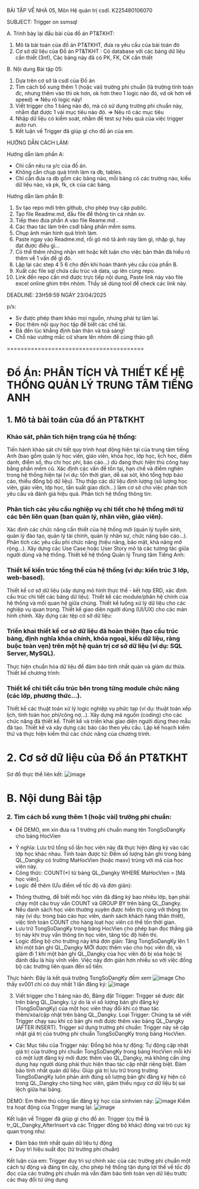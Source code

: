 BÀI TẬP VỀ NHÀ 05, Môn Hệ quản trị csdl. K225480106070

SUBJECT: Trigger on ssmsql 

A. Trình bày lại đầu bài của đồ án PT&TKHT:
1. Mô tả bài toán của đồ án PT&TKHT, 
   đưa ra yêu cầu của bài toán đó
2. Cơ sở dữ liệu của Đồ án PT&TKHT :
   Có database với các bảng dữ liệu cần thiết (3nf),
   Các bảng này đã có PK, FK, CK cần thiết
 
B. Nội dung Bài tập 05:
1. Dựa trên cơ sở là csdl của Đồ án
2. Tìm cách bổ xung thêm 1 (hoặc vài) trường phi chuẩn
   (là trường tính toán đc, nhưng thêm vào thì ok hơn,
    ok hơn theo 1 logic nào đó, vd ok hơn về speed)
   => Nêu rõ logic này!
3. Viết trigger cho 1 bảng nào đó, 
   mà có sử dụng trường phi chuẩn này,
   nhằm đạt được 1 vài mục tiêu nào đó.
   => Nêu rõ các mục tiêu 
4. Nhập dữ liệu có kiểm soát, 
   nhằm để test sự hiệu quả của việc trigger auto run.
5. Kết luận về Trigger đã giúp gì cho đồ án của em.

HƯỚNG DẪN CÁCH LÀM:

Hướng dẫn làm phần A: 
 - Chỉ cần nêu ra y/c của đồ án.
 - Không cần chụp quá trình làm ra db, tables.
 - Chỉ cần đưa ra db gồm các bảng nào,
   mỗi bảng có các trường nào, kiểu dữ liệu nào,
   và pk, fk, ck của các bảng.

Hướng dẫn làm phần B:
1. Sv tạo repo mới trên github, cho phép truy cập public.
2. Tạo file Readme.md, đầu file để thông tin cá nhân sv.
3. Tiếp theo đưa phần A vào file Reame.md .
3. Các thao tác làm trên csdl bằng phần mềm ssms.
4. Chụp ảnh màn hình quá trình làm.
5. Paste ngay vào Readme.md, 
   rồi gõ mô tả ảnh này làm gì, nhập gì, hay đạt được điều gì...
6. Có thể thêm những nhận xét hoặc kết luận
   cho việc bản thân đã hiểu rõ thêm về 1 vấn đề gì đó.
7. Lặp lại các step 4 5 6 cho đến khi hoàn thành yêu cầu của phần B.
8. Xuất các file sql chứa cấu trúc và data, up lên cùng repo.
9. Link đến repo cần mở được trực tiếp nội dung, 
   Paste link này vào file excel online ghim trên nhóm.
   Thầy sẽ dùng tool để check các link này.

DEADLINE: 23H59:59 NGÀY 23/04/2025

p/s:
 - Sv được phép tham khảo mọi nguồn, nhưng phải tự làm lại.
 - Đọc thêm nội quy học tập để biết các chế tài.
 - Đã đến lúc khẳng định bản thân và toả sáng!
 - Chỗ nào vướng mắc cứ share lên nhóm để cùng tháo gỡ.

========================================
# Đồ Án: PHÂN TÍCH VÀ THIẾT KẾ HỆ THỐNG QUẢN LÝ TRUNG TÂM TIẾNG ANH

## 1. Mô tả bài toán của đồ án PT&TKHT

### Khảo sát, phân tích hiện trạng của hệ thống:

Tiến hành khảo sát chi tiết quy trình hoạt động hiện tại của trung tâm tiếng Anh (bao gồm quản lý học viên, giáo viên, khóa học, lớp học, lịch học, điểm danh, điểm số, thu chi học phí, báo cáo...) dù đang thực hiện thủ công hay bằng phần mềm cũ.
Xác định các vấn đề tồn tại, hạn chế và điểm nghẽn trong hệ thống hiện tại (ví dụ: tốn thời gian, dễ sai sót, khó tổng hợp báo cáo, thiếu đồng bộ dữ liệu).
Thu thập các dữ liệu định lượng (số lượng học viên, giáo viên, lớp học, tần suất giao dịch...) làm cơ sở cho việc phân tích yêu cầu và đánh giá hiệu quả.
Phân tích hệ thống thông tin:

### Phân tích các yêu cầu nghiệp vụ chi tiết cho hệ thống mới từ các bên liên quan (ban quản lý, nhân viên, giáo viên).
Xác định các chức năng cần thiết của hệ thống mới (quản lý tuyển sinh, quản lý đào tạo, quản lý tài chính, quản lý nhân sự, chức năng báo cáo...).
Phân tích các yêu cầu phi chức năng (hiệu năng, bảo mật, khả năng mở rộng...).
Xây dựng các Use Case hoặc User Story mô tả các tương tác giữa người dùng và hệ thống.
Thiết kế hệ thống Quản lý Trung tâm Tiếng Anh:

### Thiết kế kiến trúc tổng thể của hệ thống (ví dụ: kiến trúc 3 lớp, web-based).
Thiết kế cơ sở dữ liệu (xây dựng mô hình thực thể - kết hợp ERD, xác định cấu trúc chi tiết các bảng dữ liệu).
Thiết kế các module/phân hệ chính của hệ thống và mối quan hệ giữa chúng.
Thiết kế luồng xử lý dữ liệu cho các nghiệp vụ quan trọng.
Thiết kế giao diện người dùng (UI/UX) cho các màn hình chính.
Xây dựng các tệp cơ sở dữ liệu:

### Triển khai thiết kế cơ sở dữ liệu đã hoàn thiện (tạo cấu trúc bảng, định nghĩa khóa chính, khóa ngoại, kiểu dữ liệu, ràng buộc toàn vẹn) trên một hệ quản trị cơ sở dữ liệu (ví dụ: SQL Server, MySQL).
Thực hiện chuẩn hóa dữ liệu để đảm bảo tính nhất quán và giảm dư thừa.
Thiết kế chương trình:

### Thiết kế chi tiết cấu trúc bên trong từng module chức năng (các lớp, phương thức...).
Thiết kế các thuật toán xử lý logic nghiệp vụ phức tạp (ví dụ: thuật toán xếp lịch, tính toán học phí/công nợ...).
Xây dựng mã nguồn (coding) cho các chức năng đã thiết kế.
Thiết kế và triển khai giao diện người dùng theo mẫu đã tạo.
Thiết kế và xây dựng các báo cáo theo yêu cầu.
Lập kế hoạch kiểm thử và thực hiện kiểm thử các chức năng của chương trình.

 # 2. Cơ sở dữ liệu của Đồ án PT&TKHT 
 
Sơ đồ thực thể liên kết:
![image](https://github.com/user-attachments/assets/e5ece73a-235f-4f72-94fc-941271fb37d2)

# B. Nội dung Bài tập
### 2. Tìm cách bổ xung thêm 1 (hoặc vài) trường phi chuẩn:

* Để DEMO, em xin đưa ra 1 trường phi chuẩn mang tên TongSoDangKy cho bảng HocVien
- Ý nghĩa: Lưu trữ tổng số lần học viên này đã thực hiện đăng ký vào các lớp học khác nhau.
Tính toán được từ: Đếm số lượng bản ghi trong bảng QL_Dangky có trường MaHocVien (hoặc masv) trùng với mã của học viên này.
- Công thức: COUNT(*) từ bảng QL_Dangky WHERE MaHocVien = [Mã học viên].
- Logic để thêm (Ưu điểm về tốc độ và đơn giản):
 + Thông thường, để biết mỗi học viên đã đăng ký bao nhiêu lớp, bạn phải chạy một câu truy vấn COUNT và GROUP BY trên bảng QL_Dangky.
 + Nếu danh sách học viên thường xuyên được hiển thị cùng với thông tin này (ví dụ: trong báo cáo học viên, danh sách khách hàng thân thiết), việc tính toán COUNT cho hàng loạt học viên có thể tốn thời gian.
 + Lưu trữ TongSoDangKy trong bảng HocVien cho phép bạn đọc thẳng giá trị này khi truy vấn thông tin học viên, tăng tốc độ hiển thị.
 + Logic đồng bộ cho trường này khá đơn giản: Tăng TongSoDangKy lên 1 khi một bản ghi QL_Dangky MỚI được thêm vào cho học viên đó, và giảm đi 1 khi một bản ghi QL_Dangky của học viên đó bị xóa hoặc bị đánh dấu là hủy vĩnh viễn. Việc này đơn giản hơn nhiều so với việc đồng bộ các trường liên quan đến số tiền.

Thực hành:
Đây là kết quả trường TongSoDangKy đếm xem 
![image](https://github.com/user-attachments/assets/597d17dd-2c82-4f69-b7eb-f964588519ba)
Cho thấy sv001 chỉ có duy nhất 1 lần đăng ký:
![image](https://github.com/user-attachments/assets/316f98d7-6d40-485a-bdf3-0672f2fcbcd9)


3. Viết trigger cho 1 bảng nào đó, 
Bảng đặt Trigger: Trigger sẽ được đặt trên bảng QL_Dangky. Lý do là vì số lượng bản ghi đăng ký (TongSoDangKy) của một học viên thay đổi khi có thao tác thêm/xóa/cập nhật trên bảng QL_Dangky.
Loại Trigger: Chúng ta sẽ viết Trigger chạy sau khi có bản ghi mới được thêm vào bảng QL_Dangky (AFTER INSERT).
Trigger sử dụng trường phi chuẩn: Trigger này sẽ cập nhật giá trị của trường phi chuẩn TongSoDangKy trong bảng HocVien.

 - Các Mục tiêu của Trigger này:
Đồng bộ hóa tự động: Tự động cập nhật giá trị của trường phi chuẩn TongSoDangKy trong bảng HocVien mỗi khi có một lượt đăng ký mới được thêm vào QL_Dangky, mà không cần ứng dụng hay người dùng phải thực hiện thao tác cập nhật riêng biệt.
Đảm bảo tính nhất quán dữ liệu: Giúp giá trị lưu trữ trong trường TongSoDangKy luôn phản ánh đúng số lượng bản ghi đăng ký hiện có trong QL_Dangky cho từng học viên, giảm thiểu nguy cơ dữ liệu bị sai lệch giữa hai bảng.

DEMO:
Em thêm thủ công lần đăng ký học của sinhvien này:
![image](https://github.com/user-attachments/assets/007b260c-c4b4-409e-a25f-ab372acc750f)
Kiểm tra hoạt động của Trigger mang lại:
![image](https://github.com/user-attachments/assets/be3b714d-e575-4230-b9c0-4f8193d64306)

Kết luận về Trigger đã giúp gì cho đồ án:
Trigger (cụ thể là tr_QL_Dangky_AfterInsert và các Trigger đồng bộ khác) đóng vai trò cực kỳ quan trọng như:
 + Đảm bảo tính nhất quán dữ liệu tự động
 + Duy trì hiệu suất đọc (từ trường phi chuẩn)

Kết luận của em: Trigger duy trì sự chính xác của các trường phi chuẩn một cách tự động và đáng tin cậy, cho phép hệ thống tận dụng lợi thế về tốc độ đọc của các trường phi chuẩn mà vẫn đảm bảo tính toàn vẹn dữ liệu trước các thay đổi từ ứng dụng







